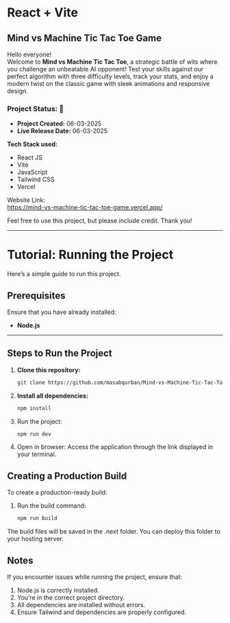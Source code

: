 # React + Vite  
## Mind vs Machine Tic Tac Toe Game  

Hello everyone!  
Welcome to **Mind vs Machine Tic Tac Toe**, a strategic battle of wits where you challenge an unbeatable AI opponent! Test your skills against our perfect algorithm with three difficulty levels, track your stats, and enjoy a modern twist on the classic game with sleek animations and responsive design.  

### Project Status: 🚀  
- **Project Created:** 06-03-2025  
- **Live Release Date:** 06-03-2025  

**Tech Stack used:**  
- React JS  
- Vite  
- JavaScript  
- Tailwind CSS  
- Vercel  


Website Link:  
https://mind-vs-machine-tic-tac-toe-game.vercel.app/  

Feel free to use this project, but please include credit. Thank you!  

---

# Tutorial: Running the Project  

Here’s a simple guide to run this project.  

## Prerequisites  
Ensure that you have already installed:  
- **Node.js**  

---

## Steps to Run the Project  

1. **Clone this repository:**  
   ```bash  
   git clone https://github.com/masabqurban/Mind-vs-Machine-Tic-Tac-Toe-Game.git  

2. **Install all dependencies:**

   ```bash
   npm install  

3. Run the project:

   ```bash
   npm run dev  

4. Open in browser:
   Access the application through the link displayed in your terminal.

## Creating a Production Build
To create a production-ready build:

1. Run the build command:

   ```bash
   npm run build  
The build files will be saved in the .next folder. You can deploy this folder to your hosting server.

## Notes
If you encounter issues while running the project, ensure that:

1. Node.js is correctly installed.
2. You’re in the correct project directory.
3. All dependencies are installed without errors.
4. Ensure Tailwind and dependencies are properly configured.